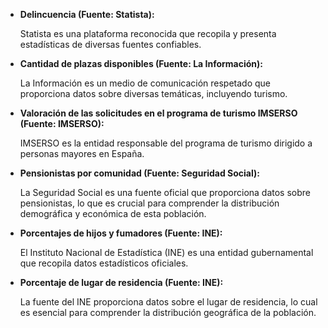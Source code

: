 -   **Delincuencia (Fuente: Statista):**
    
    Statista es una plataforma reconocida que recopila y presenta estadísticas de diversas fuentes confiables.

-   **Cantidad de plazas disponibles (Fuente: La Información):**
    
    La Información es un medio de comunicación respetado que proporciona datos sobre diversas temáticas, incluyendo turismo.

-   **Valoración de las solicitudes en el programa de turismo IMSERSO (Fuente: IMSERSO):**
    
    IMSERSO es la entidad responsable del programa de turismo dirigido a personas mayores en España.

-   **Pensionistas por comunidad (Fuente: Seguridad Social):**
    
    La Seguridad Social es una fuente oficial que proporciona datos sobre pensionistas, lo que es crucial para comprender la distribución demográfica y económica de esta población.

-   **Porcentajes de hijos y fumadores (Fuente: INE):**
    
    El Instituto Nacional de Estadística (INE) es una entidad gubernamental que recopila datos estadísticos oficiales.

-   **Porcentaje de lugar de residencia (Fuente: INE):**
    
    La fuente del INE proporciona datos sobre el lugar de residencia, lo cual es esencial para comprender la distribución geográfica de la población.